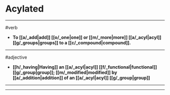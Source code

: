 # Acylated
---
#verb
- **To [[a/_add|add]] [[o/_one|one]] or [[m/_more|more]] [[a/_acyl|acyl]] [[g/_groups|groups]] to a [[c/_compound|compound]].**
---
#adjective
- **[[h/_having|Having]] an [[a/_acyl|acyl]] [[f/_functional|functional]] [[g/_group|group]]; [[m/_modified|modified]] by [[a/_addition|addition]] of an [[a/_acyl|acyl]] [[g/_group|group]]**
---
---
